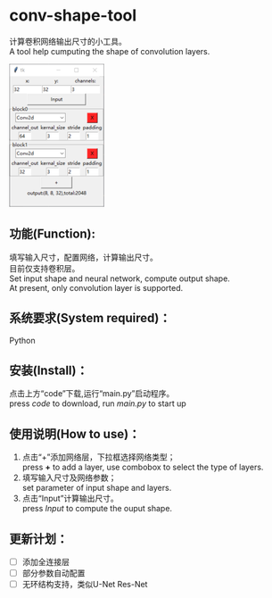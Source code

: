 # conv-shape-tool  
计算卷积网络输出尺寸的小工具。  
A tool help cumputing the shape of convolution layers.   

<p><img src="/python.png"" /></p>  
  
## 功能(Function): 
  填写输入尺寸，配置网络，计算输出尺寸。  
  目前仅支持卷积层。  
  Set input shape and neural network, compute output shape.  
  At present, only convolution layer is supported.  
  
## 系统要求(System required)：
  Python  
  
## 安装(Install)：
  点击上方“code”下载,运行“main.py”启动程序。  
  press *code* to download, run *main.py* to start up
  
## 使用说明(How to use)：
  1. 点击“+”添加网络层，下拉框选择网络类型；  
  press **+** to add a layer, use combobox to select the type of layers.
  2. 填写输入尺寸及网络参数；  
  set parameter of input shape and layers.
  3. 点击“Input”计算输出尺寸。   
  press *Input* to compute the ouput shape.
  
## 更新计划：  
- [ ] 添加全连接层
- [ ] 部分参数自动配置
- [ ] 无环结构支持，类似U-Net Res-Net

